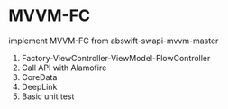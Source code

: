 # MVVM-FC
implement MVVM-FC from abswift-swapi-mvvm-master

1. Factory-ViewController-ViewModel-FlowController
2. Call API with Alamofire
3. CoreData
4. DeepLink
5. Basic unit test
